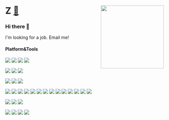 
# Z  [🔗](https://zravi.github.io/) <img align='right' src='https://user-images.githubusercontent.com/5713670/87202985-820dcb80-c2b6-11ea-9f56-7ec461c497c3.gif' width='200"'>
### Hi there 👋

I'm looking for a job. Email me!

#### Platform&Tools

[![](https://img.shields.io/badge/Windows-10-2376bc?style=flat-square&logo=windows&logoColor=ffffff)](https://www.microsoft.com/windows/get-windows-10)
[![](https://img.shields.io/badge/macOS-Big%20Sur-e94256?style=flat-square&logo=apple&logoColor=ffffff)](https://www.apple.com/macos/big-sur/)
[![](https://img.shields.io/badge/Ubuntu-20.04-E95420?style=flat-square&logo=ubuntu&logoColor=ffffff)](https://ubuntu.com/)
[![](https://img.shields.io/badge/NAS-FreeNas-AB2B28?style=flat-square&logo=freebsd&logoColor=ffffff)](https://www.freenas.org/)

[![](https://img.shields.io/badge/Browser-Firefox-FF7139?style=flat-square&logo=firefox&logoColor=ffffff)](https://www.mozilla.org/firefox/)
[![](https://img.shields.io/badge/IDE-Visual%20Studio%20Code-007ACC?style=flat-square&logo=Visual-Studio-Code&logoColor=ffffff)](https://code.visualstudio.com/)
[![](https://img.shields.io/badge/IDE-Rider-000000?style=flat-square&logo=JetBrains&logoColor=ffffff)](https://www.jetbrains.com/rider/)

[![](https://img.shields.io/badge/Xiaomi%MIX2-FA6709?style=flat-square&logo=Xiaomi&logoColor=ffffff)](https://www.mi.com/in/mix2)
[![](https://img.shields.io/badge/iPad-000?style=flat-square&logo=apple&logoColor=ffffff)](https://www.apple.com/ipad/)
[![](https://img.shields.io/badge/Nintendo%20Switch-E95420?style=flat-square&logo=Nintendo-Switch&logoColor=ffffff)](https://www.nintendo.com/switch/)

[![](https://img.shields.io/badge/-React-61dafb?style=flat-square&logo=react&logoColor=ffffff)](https://reactjs.org/)
[![](https://img.shields.io/badge/-Webpack-8dd6f9?style=flat-square&logo=webpack&logoColor=white)](https://webpack.js.org/)
[![](https://img.shields.io/badge/-Docker-2496ED?style=flat-square&logo=docker&logoColor=ffffff)](https://www.docker.com/)
[![](https://img.shields.io/badge/-CSS3-1572B6?style=flat-square&logo=css3&logoColor=white)](https://www.w3.org/Style/CSS/)
[![](https://img.shields.io/badge/-Python3-3776AB?style=flat-square&logo=python&logoColor=ffffff)](https://www.python.org/)
[![](https://img.shields.io/badge/-Sass-cc6699?style=flat-square&logo=sass&logoColor=white)](https://sass-lang.com/)
[![](https://img.shields.io/badge/-NPM-cb3837?style=flat-square&logo=npm&logoColor=white)](https://npmjs.com/)
[![](https://img.shields.io/badge/-PostCSS-dd3a0a?style=flat-square&logo=postcss&logoColor=white)](https://postcss.org/)
[![](https://img.shields.io/badge/-HTML5-E34F26?style=flat-square&logo=html5&logoColor=white)](https://html.spec.whatwg.org/)
[![](https://img.shields.io/badge/-Git-f05032?style=flat-square&logo=git&logoColor=white)](https://git-scm.com/)
[![](https://img.shields.io/badge/-Linux-fcc624?style=flat-square&logo=linux&logoColor=white)](https://www.linuxfoundation.org/)
[![](https://img.shields.io/badge/-JavaScript-f7e018?style=flat-square&logo=javascript&logoColor=white)](https://www.ecma-international.org/)
[![](https://img.shields.io/badge/-Node.js-43853d?style=flat-square&logo=node.js&logoColor=ffffff)](https://nodejs.org/)
[![](https://img.shields.io/badge/-Nginx-269539?style=flat-square&logo=nginx&logoColor=ffffff)](https://nginx.org/)

![](https://img.shields.io/badge/EYHN%20❤️-FFF?style=flat-square)
![](https://img.shields.io/badge/.NET-512BD4?style=flat-square&logo=C-Sharp&logoColor=ffffff)
![](https://img.shields.io/badge/Typescript-007ACC?style=flat-square&logo=TypeScript&logoColor=ffffff)

![](https://img.shields.io/badge/Creating%20with-FFF?style=flat-square)
[![](https://img.shields.io/badge/Blender-F5792A?style=flat-square&logo=blender&logoColor=ffffff)](https://www.blender.org/)
[![](https://img.shields.io/badge/Figma-F24E1E?style=flat-square&logo=Figma&logoColor=ffffff)](https://www.figma.com/)
![](https://img.shields.io/badge/Adobe%20Photoshop-31A8FF?style=flat-square&logo=Adobe-Photoshop&logoColor=ffffff)


<br/>

<!--
**zravi/zravi** is a ✨ _special_ ✨ repository because its `README.md` (this file) appears on your GitHub profile
-->

